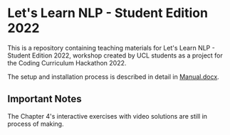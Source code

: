 # Let's Learn NLP - Student Edition 2022
This is a repository containing teaching materials for Let's Learn NLP - Student Edition 2022, workshop created by UCL students as a project for the Coding Curriculum Hackathon 2022.

The setup and installation process is described in detail in [Manual.docx](Manual.docx).

## Important Notes
The Chapter 4's interactive exercises with video solutions are still in process of making.
